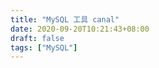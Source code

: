 ```yaml
---
title: "MySQL 工具 canal"
date: 2020-09-20T10:21:43+08:00
draft: false
tags: ["MySQL"]
---
```


  

​    

​    

​    

​    

​    

​    

​    

​    